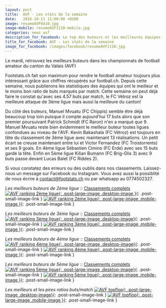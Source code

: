 ```yaml
---
layout: post
title:  AVF - Les stats de la semaine
date:   2016-10-11 11:00:00 +0200
image: resumeAVF0410.jpg
image-mobile: resumeAVF1110-mobile.jpg
categories: news avf
description_for_facebook: Le top des buteurs et les meilleures équipes dans le canton du Valais
title_for_facebook: AVF - Les stats de la semaine
image_for_facebook: /images/facebook/resumeAVF1110.jpg
---
```

Le mardi, retrouvez les meilleurs buteurs dans les championnats de football amateur du canton du Valais (AVF)

Footstats.ch fait son maximum pour rendre le football amateur toujours plus intéressant grâce aux chiffres récupérés sur football.ch. Depuis cette semaine, nous publierons les statistiques des équipes qui ont le meilleur et le moins bon ratio de buts marqués par match. Cette semaine on peut déjà faire le constat qu'avec ses 4.57 buts par match, le FC Vétroz est la meilleure attaque de 3ème ligue mais aussi la meilleure du canton!

Du côté des buteurs, Manuel Mvuatu (FC Chippis) semble être déjà beaucoup trop loin puisque il compte aujourd'hui 17 buts alors que son premier poursuivant Patrick Schmidt (FC Raron) n'en a marqué _que_ 9. Manuel Mvuatu reste bien évidemment le meilleur buteur toutes ligues confondues au niveau de l'AVF. Kevin Bakashala (FC Vétroz) est toujours en tête du classement de 3ème ligue avec maintenant 13 réalisations. Un petit écart se creuse maintenant entre lui et Victor Fernandez (FC Troistorrents) et ses 9 goals. En 4ème ligue Sébastien Cimino (FC Erde) avec ses 15 buts garde la tête. Enfin en 5ème ligue Kilian Bumann (FC Brig-Glis 3) avec 9 buts passe devant Lucas Balet (FC Riddes 2).

Si vous constatez des erreurs ou des oublis dans nos classements. Laissez-nous un message sur Facebook ou Instagram. Vous avez aussi la possiblité de nous écrire à contact@footstats.ch ou par whatsapp au 0774502327.

_Les meilleurs buteurs de 2ème ligue_ :: [Classements complets]({{site.url}}/avf/2eme-ligue)
[![AVF ranking 2ème ligue]({{site.url}}/images/posts/rankings/resumeAVF21110.jpg){: .post-large-image .desktop-image }]({{site.url}}/images/posts/rankings/resumeAVF21110.jpg){: .post-small-image-link }
[![AVF ranking 2ème ligue]({{site.url}}/images/posts/rankings/resumeAVF21110-mobile.jpg){: .post-large-image .mobile-image }]({{site.url}}/images/posts/rankings/resumeAVF21110-mobile.jpg){: .post-small-image-link }

_Les meilleurs buteurs de 3ème ligue_ :: [Classements complets]({{site.url}}/avf/3eme-ligue)
[![AVF ranking 3ème ligue]({{site.url}}/images/posts/rankings/resumeAVF31110.jpg){: .post-large-image .desktop-image}]({{site.url}}/images/posts/rankings/resumeAVF31110.jpg){: .post-small-image-link }
[![AVF ranking 3ème ligue]({{site.url}}/images/posts/rankings/resumeAVF31110-mobile.jpg){: .post-large-image .mobile-image }]({{site.url}}/images/posts/rankings/resumeAVF31110-mobile.jpg){: .post-small-image-link }

_Les meilleurs buteurs de 4ème ligue_ :: [Classements complets]({{site.url}}/avf/4eme-ligue)
[![AVF ranking 4ème ligue]({{site.url}}/images/posts/rankings/resumeAVF41110.jpg){: .post-large-image .desktop-image}]({{site.url}}/images/posts/rankings/resumeAVF41110.jpg){: .post-small-image-link }
[![AVF ranking 4ème ligue]({{site.url}}/images/posts/rankings/resumeAVF41110-mobile.jpg){: .post-large-image .mobile-image }]({{site.url}}/images/posts/rankings/resumeAVF41110-mobile.jpg){: .post-small-image-link }

_Les meilleurs buteurs de 5ème ligue_ :: [Classements complets]({{site.url}}/avf/5eme-ligue)
[![AVF ranking 5ème ligue]({{site.url}}/images/posts/rankings/resumeAVF51110.jpg){: .post-large-image .desktop-image}]({{site.url}}/images/posts/rankings/resumeAVF51110.jpg){: .post-small-image-link }
[![AVF ranking 5ème ligue]({{site.url}}/images/posts/rankings/resumeAVF51110-mobile.jpg){: .post-large-image .mobile-image }]({{site.url}}/images/posts/rankings/resumeAVF51110-mobile.jpg){: .post-small-image-link }

_Les meilleurs et les pires ratios buts/match_
[![AVF topflop]({{site.url}}/images/posts/topflop/AVF1110.jpg){: .post-large-image .desktop-image}]({{site.url}}/images/posts/topflop/AVF1110.jpg){: .post-small-image-link }
[![AVF topflop]({{site.url}}/images/posts/topflop/AVF1110.jpg){: .post-large-image .mobile-image }]({{site.url}}/images/posts/topflop/AVF1110.jpg){: .post-small-image-link }